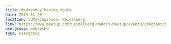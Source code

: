 ```yaml
---
title: Wednesday Making Hours
date: 2019-01-30
location: CoMakingSpace, Heidelberg
link: https://www.meetup.com/Heidelberg-Makers-Meetup/events/czkgtpyzcbnc/
usergroup: makershd
type: usergroup
---
```


